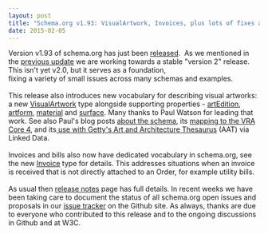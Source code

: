 ```yaml
---
layout: post
title: "Schema.org v1.93: VisualArtwork, Invoices, plus lots of fixes and improvements."
date: 2015-02-05
---
```


<div dir="ltr" style="text-align: left;">
<div style="text-align: left;">
Version v1.93 of schema.org has just been <a href="http://schema.org/docs/releases.html#v1.93">released</a>.  As we mentioned in the <a href="http://blog.schema.org/2014/12/schemaorg-v192-music-video-games-sports.html">previous update</a> we are working towards a stable "version 2" release. This isn't yet v2.0, but it serves as a foundation,</div>
<div style="text-align: left;">
<div>
fixing a variety of small issues across many schemas and examples. </div>
</div>
<div style="text-align: left;">
<br />
This release also introduces new vocabulary for describing visual artworks: a new <a href="http://schema.org/VisualArtwork">VisualArtwork</a> type alongside supporting properties - <a href="http://schema.org/artEdition">artEdition</a>, <a href="http://schema.org/artform">artform</a>, <a href="http://schema.org/material">material</a> and <a href="http://schema.org/surface">surface</a>.  Many thanks to Paul Watson for leading that work. See also Paul's blog posts <a href="http://www.lazaruscorporation.co.uk/blogs/arts-tech/posts/schemadotorg-visualartwork-goes-live">about the schema</a>, its <a href="http://www.lazaruscorporation.co.uk/blogs/arts-tech/posts/mapping-vra-core-4-to-schemdotorg-visualartwork">mapping to the VRA Core 4</a>, and its<a href="http://www.lazaruscorporation.co.uk/blogs/arts-tech/posts/getty-aat-linked-open-data-in-schemadotorg-visualartwork"> use with Getty's Art and Architecture Thesaurus</a> (AAT) via Linked Data.</div>
<div style="text-align: left;">
<br /></div>
<div style="text-align: left;">
Invoices and bills also now have dedicated vocabulary in schema.org, see the new <a href="http://schema.org/Invoice">Invoice</a> type for details. This addresses situations when an invoice is received that is not directly attached to an Order, for example utility bills.</div>
<div style="text-align: left;">
<br /></div>
<div style="text-align: left;">
As usual then <a href="http://schema.org/docs/releases.html#v1.93">release notes</a> page has full details. In recent weeks we have been taking care to document the status of all schema.org open issues and proposals in our <a href="https://github.com/schemaorg/schemaorg/issues">issue tracker</a> on the Github site. As always, thanks are due to everyone who contributed to this release and to the ongoing discussions in Github and at W3C. </div>
<div style="text-align: left;">
<br /></div>
<div>
<br /></div>
</div>